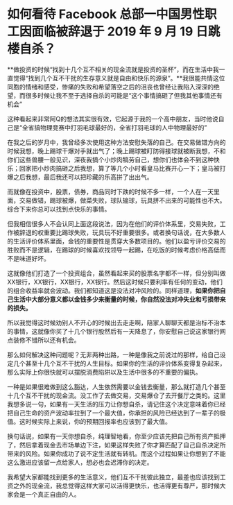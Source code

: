 # 如何看待 Facebook 总部一中国男性职工因面临被辞退于 2019 年 9 月 19 日跳楼自杀？

**做投资的时候“找到十几个互不相关的现金流就是投资的圣杯”，而在生活中我一直觉得“找到几个互不干扰的生存意义就是自由和快乐的源泉”。**我很能共情这位同胞的情绪和感受，惨痛的失败和希望落空之后的沮丧也曾经让我陷入深深的绝望，而很多时候让我不至于选择自杀的可能是“这个事情搞砸了但我其他事情还有机会”

这种看起来非常阿Q的想法其实很有效，它起源于我的一个高中朋友，当时他说自己是“全省搞物理竞赛中打羽毛球最好的，全省打羽毛球的人中物理最好的”

在我之后的岁月中，我曾经多次使用这种方法安慰失落的自己。在交易做错方向的时候我想，晚上踢球干爆对手就出气了；晚上踢球被盯防得接球就被断我想，不和你们这些兽腰一般见识，深夜我搞个小炒肉犒劳自己，想你们也体会不到这种快乐；回家把小炒肉搞砸之后我想，算了等几个小时看皇马比赛开心一下；皇马被打爆之后我想，最后我还可以把珍藏的乐高拼了出出气。

而就像在投资中，股票，债券，商品同时下跌的时候不多一样，一个人在一天里面，交易做错，踢球被爆，做菜失败，球队输球，玩具拼不出来的可能性也不大。综合下来你总可以找到点快乐的事情。

但我相信很多人不会认同上面这段说法，因为在他们的评价体系里，交易失败，工作被辞退的权重要比踢球失败，玩具玩不好重要很多。或者换句话说，在大多数人的生活评价体系里面，金钱的重要性是贯穿大多数项目的。他们以盈亏评价交易的胜败而不是逻辑，在踢球的时候喜欢找领导一起踢，在吃饭的时候考虑价格高低而不是味道好坏。

这就像他们打造了一个投资组合，虽然看起来买的股票名字都不一样，但分别叫做XX银行，XX银行，XX银行，XX银行。然后这时候只要利率有任何的变动，他们的组合收益率就会波动。我们都知道这是没法对冲风险的。同样道理，**如果你把自己生活中大部分意义都以金钱多少来衡量的时候，你自然没法对冲失业和亏损带来的损失。**

所以我觉得这时候劝别人不开心的时候出去走走啊，陪家人聊聊天都是治标不治本的事情，这就像你买了十几个银行股然后有一天降息了，你安慰自己说这家银行网点装修不错所以还有机会。

那么如何解决这种问题呢？无非两种出路，一种是像我之前说过的那样，给自己设定几个甚至十几个互不干扰的人生目标。如果你的生活的评价体系变得复杂起来，那么实际上你很快就可以摆脱消费陷阱以及生活中很多的不重要的偏执。

一种是如果很难做到这么豁达，人生依然需要以金钱去衡量，那么就打造几个甚至十几个互不干扰的现金流。没工作了去做交易，交易爆仓了去开餐厅之类的。这里我想多说一句，如果有一天生活的压力让你想自杀，请记住这个决定意味着你已经把自己生命的资产波动率拉到了一个最大值，你承担的风险已经达到了一辈子的极值。这时候实际上来说，你的预期回报率也应该到了最大值。

换句话说，如果有一天你想自杀，纯理智地看，你至少应该先把自己所有资产抵押了，然后拿着现金去市场单边下注，如果这样失败了你才算匹配了自己自杀决定所带来的风险。如果你成功了说不定生活就有转机。而这个过程如果让你想到了不能这么激进应该留一点给家人，想必也会迟滞你的决定。

我希望大家都能找到更多的生活意义，他们互不干扰彼此独立，最差也应该找到工资之外的现金流，我总觉得这样大家可以活得更快乐，也活得更有尊严，那时候大家会是一个真正自由的人。



